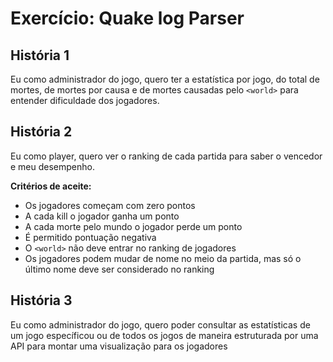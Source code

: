 # Exercício: Quake log Parser
## História 1

Eu como administrador do jogo, quero ter a estatística por jogo, do total de mortes, de mortes por causa e de mortes causadas pelo `<world>` para entender dificuldade dos jogadores.

## História 2

Eu como player, quero ver o ranking de cada partida para saber o vencedor e meu desempenho.

**Critérios de aceite:**

- Os jogadores começam com zero pontos
- A cada kill o jogador ganha um ponto
- A cada morte pelo mundo o jogador perde um ponto
- É permitido pontuação negativa
- O `<world>` não deve entrar no ranking de jogadores
- Os jogadores podem mudar de nome no meio da partida, mas só o último nome deve ser considerado no ranking

## História 3

Eu como administrador do jogo, quero poder consultar as estatísticas de um jogo específicou ou de todos os jogos de maneira estruturada por uma API para montar uma visualização para os jogadores